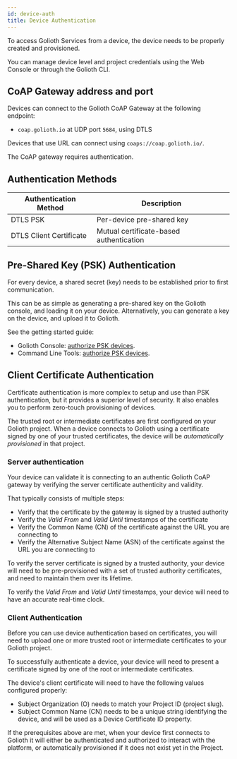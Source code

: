 ```yaml
---
id: device-auth
title: Device Authentication
---
```


To access Golioth Services from a device, the device needs to be properly created and provisioned.

You can manage device level and project credentials using the Web Console or through the Golioth CLI.

## CoAP Gateway address and port

Devices can connect to the Golioth CoAP Gateway at the following endpoint:

 - `coap.golioth.io` at UDP port `5684`, using DTLS

Devices that use URL can connect using `coaps://coap.golioth.io/`.

The CoAP gateway requires authentication.

## Authentication Methods

| Authentication Method         | Description                             |
| ----------------------------- | --------------------------------------- |
| DTLS PSK                      | Per-device pre-shared key               |
| DTLS Client Certificate       | Mutual certificate-based authentication |

## Pre-Shared Key (PSK) Authentication

For every device, a shared secret (key) needs to be established prior to first communication.

This can be as simple as generating a pre-shared key on the Golioth console, and loading it on your device. Alternatively, you can generate a key on the device, and upload it to Golioth.

See the getting started guide:

* Golioth Console: [authorize PSK
  devices](/getting-started/console/manage-devices).
* Command Line Tools: [authorize PSK devices](/reference/command-line-tools/tutorial/authorize-devices).

## Client Certificate Authentication

Certificate authentication is more complex to setup and use than PSK authentication, but it provides a superior level of security. It also enables you to perform zero-touch provisioning of devices.

The trusted root or intermediate certificates are first configured on your Golioth project. When a device connects to Golioth using a certificate signed by one of your trusted certificates, the device will be *automatically provisioned* in that project.

### Server authentication

Your device can validate it is connecting to an authentic Golioth CoAP gateway by verifying the server certificate authenticity and validity.

That typically consists of multiple steps:
* Verify that the certificate by the gateway is signed by a trusted authority
* Verify the *Valid From* and *Valid Until* timestamps of the certificate
* Verify the Common Name (CN) of the certificate against the URL you are connecting to
* Verify the Alternative Subject Name (ASN) of the certificate against the URL you are connecting to

To verify the server certificate is signed by a trusted authority, your device will need to be pre-provisioned with a set of trusted authority certificates, and need to maintain them over its lifetime.

To verify the *Valid From* and *Valid Until* timestamps, your device will need to have an accurate real-time clock.

### Client Authentication

Before you can use device authentication based on certificates, you will need to upload one or more trusted root or intermediate certificates to your Golioth project.

To successfully authenticate a device, your device will need to present a certificate signed by one of the root or intermediate certificates.

The device's client certificate will need to have the following values configured properly:

* Subject Organization (O) needs to match your Project ID (project slug).
* Subject Common Name (CN) needs to be a unique string identifying the device, and will be used as a Device Certificate ID property.

If the prerequisites above are met, when your device first connects to Golioth it will either be authenticated and authorized to interact with the platform, or automatically provisioned if it does not exist yet in the Project.
